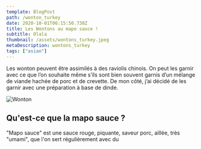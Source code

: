 ```yaml
---
template: BlogPost
path: /wonton_turkey
date: 2020-10-01T06:15:50.738Z
title: Les Wontons au mapo sauce !
subtitle: Olala
thumbnail: /assets/wontons_turkey.jpeg
metaDescription: wontons_turkey
tags: ["asian"]
---
```


Les wonton peuvent être assimilés à des raviolis chinois. On peut les garnir avec ce que l’on souhaite même s’ils sont bien souvent garnis d’un mélange de viande hachée de porc et de crevette. De mon côté, j’ai décidé de les garnir avec une préparation à base de dinde.

![Wonton](https://iamafoodblog.b-cdn.net/wp-content/uploads/2019/11/turkey-wontons-8927.jpg)

## Qu'est-ce que la mapo sauce ?

"Mapo sauce" est une sauce rouge, piquante, saveur porc, aillée, très "umami", que l'on sert régulièrement avec du
